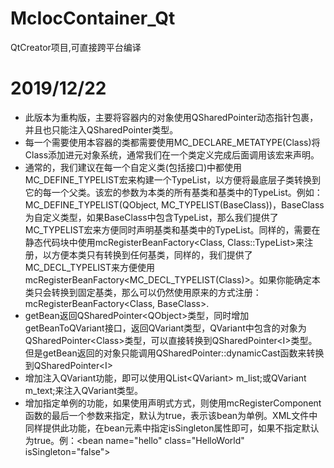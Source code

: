 # McIocContainer_Qt
QtCreator项目,可直接跨平台编译

# 2019/12/22
- 此版本为重构版，主要将容器内的对象使用QSharedPointer动态指针包裹，并且也只能注入QSharedPointer类型。
- 每一个需要使用本容器的类都需要使用MC_DECLARE_METATYPE(Class)将Class添加进元对象系统，通常我们在一个类定义完成后面调用该宏来声明。
- 通常的，我们建议在每一个自定义类(包括接口)中都使用MC_DEFINE_TYPELIST宏来构建一个TypeList，以方便将最底层子类转换到它的每一个父类。该宏的参数为本类的所有基类和基类中的TypeList。例如：MC_DEFINE_TYPELIST(QObject, MC_TYPELIST(BaseClass))，BaseClass为自定义类型，如果BaseClass中包含TypeList，那么我们提供了MC_TYPELIST宏来方便同时声明基类和基类中的TypeList。同样的，需要在静态代码块中使用mcRegisterBeanFactory\<Class, Class::TypeList\>来注册，以方便本类只有转换到任何基类，同样的，我们提供了MC_DECL_TYPELIST来方便使用mcRegisterBeanFactory\<MC_DECL_TYPELIST(Class)\>。如果你能确定本类只会转换到固定基类，那么可以仍然使用原来的方式注册：mcRegisterBeanFactory\<Class, BaseClass\>.
- getBean返回QSharedPointer\<QObject\>类型，同时增加getBeanToQVariant接口，返回QVariant类型，QVariant中包含的对象为QSharedPointer\<Class\>类型，可以直接转换到QSharedPointer\<I\>类型。但是getBean返回的对象只能调用QSharedPointer::dynamicCast函数来转换到QSharedPointer\<I\>
- 增加注入QVariant功能，即可以使用QList\<QVariant\> m_list;或QVariant m_text;来注入QVariant类型。
- 增加指定单例的功能，如果使用声明式方式，则使用mcRegisterComponent函数的最后一个参数来指定，默认为true，表示该bean为单例。XML文件中同样提供此功能，在bean元素中指定isSingleton属性即可，如果不指定默认为true。例：\<bean name="hello" class="HelloWorld" isSingleton="false"\>
